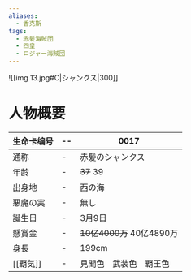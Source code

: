 ```yaml
---
aliases:
  - 香克斯
tags:
  - 赤髪海賊団
  - 四皇
  - ロジャー海賊団
---
```

![[img 13.jpg#C|シャンクス|300]]

# 人物概要

| 生命卡编号  | --  | 0017                  |
| ------ | --- | --------------------- |
| 通称     | -   | 赤髪のシャンクス              |
| 年龄     | -   | ~~37~~ 39             |
| 出身地    | -   | 西の海                   |
| 悪魔の実   | -   | 無し                    |
| 誕生日    | -   | 3月9日                  |
| 懸賞金    | -   | ~~10亿4000万~~ 40亿4890万 |
| 身長     | -   | 199cm                 |
| [[覇気]] | -   | 見聞色　武装色　覇王色           |




